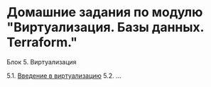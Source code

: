 # Домашние задания по модулю "Виртуализация. Базы данных. Terraform."

Блок 5. Виртуализация

5.1. [Введение в виртуализацию](./01-virt-nomeworks)
5.2. ...
